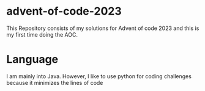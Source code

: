 # advent-of-code-2023
This Repository consists of my solutions for Advent of code 2023 and this is my first time doing the AOC.

# Language
I am mainly into Java. However, I like to use python for coding challenges because it minimizes the lines of code
